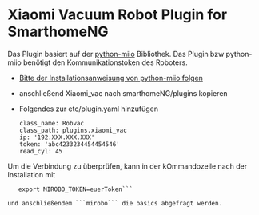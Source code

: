 # Xiaomi Vacuum Robot Plugin for SmarthomeNG
Das Plugin basiert auf der [python-miio](https://github.com/rytilahti/python-miio) Bibliothek. Das Plugin bzw python-miio benötigt den Kommunikationstoken des Roboters. 

- [Bitte der Installationsanweisung von python-miio folgen](https://python-miio.readthedocs.io/en/latest/discovery.html#installation)
- anschließend Xiaomi_vac nach smarthomeNG/plugins kopieren
- Folgendes zur etc/plugin.yaml hinzufügen

    ```Roboter:
    class_name: Robvac
    class_path: plugins.xiaomi_vac
    ip: '192.XXX.XXX.XXX'
    token: 'abc4233234454454546'
    read_cyl: 45
    ```


Um die Verbindung zu überprüfen, kann in der kOmmandozeile nach der Installation mit 
```export MIROBO_IP=192.xxx.xxx.xxx
   export MIROBO_TOKEN=euerToken```
   
und anschließendem ```mirobo``` die basics abgefragt werden.

